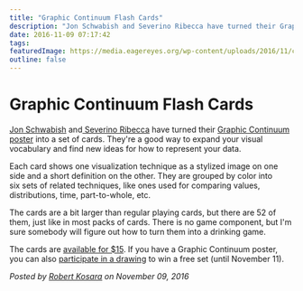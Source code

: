 ```yaml
---
title: "Graphic Continuum Flash Cards"
description: "Jon Schwabish and Severino Ribecca have turned their Graphic Continuum poster into a set of cards. They're a good way to expand your visual vocabulary and find new ideas for how to represent your data."
date: 2016-11-09 07:17:42
tags: 
featuredImage: https://media.eagereyes.org/wp-content/uploads/2016/11/continuum-cards.jpg
outline: false
---
```


# Graphic Continuum Flash Cards

<a href="http://policyviz.com/">Jon Schwabish</a> and<a href="http://www.datavizcatalogue.com"> Severino Ribecca</a> have turned their <a href="http://policyviz.com/graphic-continuum/">Graphic Continuum poster</a> into a set of cards. They're a good way to expand your visual vocabulary and find new ideas for how to represent your data.

Each card shows one visualization technique as a stylized image on one side and a short definition on the other. They are grouped by color into six sets of related techniques, like ones used for comparing values, distributions, time, part-to-whole, etc.

The cards are a bit larger than regular playing cards, but there are 52 of them, just like in most packs of cards. There is no game component, but I'm sure somebody will figure out how to turn them into a drinking game.

The cards are <a href="http://www.policyvizshop.com">available for $15</a>. If you have a Graphic Continuum poster, you can also <a href="http://policyviz.com/introducing-graphic-continuum-flash-cards/">participate in a drawing</a> to win a free set (until November 11).


_Posted by <a href="/about">Robert Kosara</a> on November 09, 2016_


